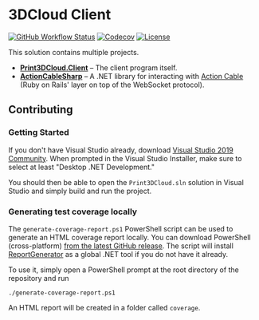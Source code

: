 # 3DCloud Client
[![GitHub Workflow Status](https://img.shields.io/github/workflow/status/3DCloud/Client/Build%20%26%20Test?style=flat-square)](https://github.com/3DCloud/Client/actions/workflows/build-and-test.yml)
[![Codecov](https://img.shields.io/codecov/c/github/3DCloud/Client?style=flat-square)](https://codecov.io/gh/3DCloud/Client)
[![License](https://img.shields.io/github/license/3DCloud/Client?style=flat-square)](https://github.com/3DCloud/Client/blob/main/LICENSE)

This solution contains multiple projects.

- **[Print3DCloud.Client](Print3DCloud.Client)** &ndash; The client program itself.
- **[ActionCableSharp](ActionCableSharp)** &ndash; A .NET library for interacting with [Action Cable](https://guides.rubyonrails.org/action_cable_overview.html) (Ruby on Rails' layer on top of the WebSocket protocol).

## Contributing
### Getting Started
If you don't have Visual Studio already, download [Visual Studio 2019 Community](https://visualstudio.microsoft.com/fr/vs/community/). When prompted in the Visual Studio Installer, make sure to select at least "Desktop .NET Development."

You should then be able to open the `Print3DCloud.sln` solution in Visual Studio and simply build and run the project.

### Generating test coverage locally
The `generate-coverage-report.ps1` PowerShell script can be used to generate an HTML coverage report locally. You can download PowerShell (cross-platform) [from the latest GitHub release](https://github.com/PowerShell/PowerShell/releases/latest). The script will install [ReportGenerator](https://github.com/danielpalme/ReportGenerator) as a global .NET tool if you do not have it already.

To use it, simply open a PowerShell prompt at the root directory of the repository and run

```
./generate-coverage-report.ps1
```

An HTML report will be created in a folder called `coverage`.